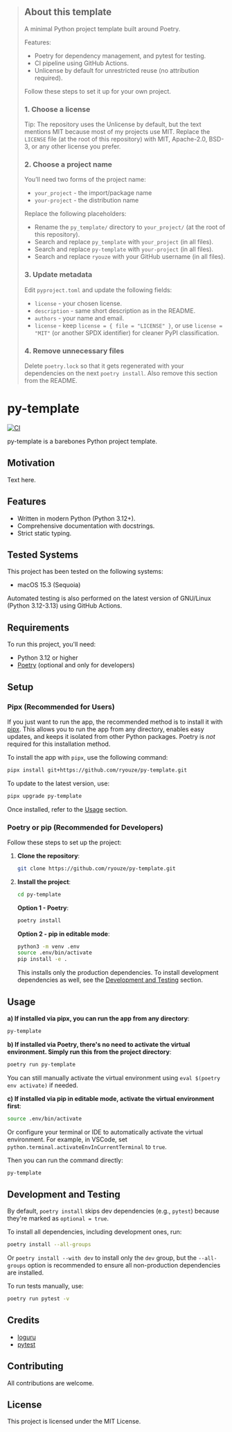 > ## About this template
>
> A minimal Python project template built around Poetry.
>
> Features:
>
> * Poetry for dependency management, and pytest for testing.
> * CI pipeline using GitHub Actions.
> * Unlicense by default for unrestricted reuse (no attribution required).
>
> Follow these steps to set it up for your own project.
>
> ### 1. Choose a license
>
> Tip: The repository uses the Unlicense by default, but the text mentions MIT because most of my projects use MIT.
> Replace the `LICENSE` file (at the root of this repository) with MIT, Apache-2.0, BSD-3, or any other license you prefer.
>
> ### 2. Choose a project name
>
> You’ll need two forms of the project name:
>
> * `your_project` - the import/package name
> * `your-project` - the distribution name
>
> Replace the following placeholders:
>
> * Rename the `py_template/` directory to `your_project/` (at the root of this repository).
> * Search and replace `py_template` with `your_project` (in all files).
> * Search and replace `py-template` with `your-project` (in all files).
> * Search and replace `ryouze` with your GitHub username (in all files).
>
> ### 3. Update metadata
>
> Edit `pyproject.toml` and update the following fields:
>
> * `license` - your chosen license.
> * `description` - same short description as in the README.
> * `authors` - your name and email.
> * `license` - keep `license = { file = "LICENSE" }`, or use `license = "MIT"` (or another SPDX identifier) for cleaner PyPI classification.
>
> ### 4. Remove unnecessary files
>
> Delete `poetry.lock` so that it gets regenerated with your dependencies on the next `poetry install`.
> Also remove this section from the README.


# py-template

[![CI](https://github.com/ryouze/py-template/actions/workflows/ci.yml/badge.svg)](https://github.com/ryouze/py-template/actions/workflows/ci.yml)

py-template is a barebones Python project template.


## Motivation

Text here.


## Features

- Written in modern Python (Python 3.12+).
- Comprehensive documentation with docstrings.
- Strict static typing.


## Tested Systems

This project has been tested on the following systems:

- macOS 15.3 (Sequoia)
<!-- - Manjaro 24.0 (Wynsdey)
- Windows 11 23H2 -->

Automated testing is also performed on the latest version of GNU/Linux (Python 3.12-3.13) using GitHub Actions.


## Requirements

To run this project, you'll need:

- Python 3.12 or higher
- [Poetry](https://python-poetry.org/) (optional and only for developers)


## Setup

### Pipx (Recommended for Users)

If you just want to run the app, the recommended method is to install it with [pipx](https://github.com/pypa/pipx). This allows you to run the app from any directory, enables easy updates, and keeps it isolated from other Python packages. Poetry is *not* required for this installation method.

To install the app with `pipx`, use the following command:

```sh
pipx install git+https://github.com/ryouze/py-template.git
```

To update to the latest version, use:

```sh
pipx upgrade py-template
```

Once installed, refer to the [Usage](#usage) section.


### Poetry or pip (Recommended for Developers)

Follow these steps to set up the project:

1. **Clone the repository**:

    ```sh
    git clone https://github.com/ryouze/py-template.git
    ```

2. **Install the project**:

    ```sh
    cd py-template
    ```

    **Option 1 - Poetry**:

    <!--
    Groups:
    * '--without dev' installs every non-optional group except 'dev'.
    * '--only main' installs nothing except the implicit main group, so it will silently drop any future non-dev groups you might add (e.g., 'docs' or 'bench').
    The Poetry maintainers recommend '--without dev' for a production install and '--only main' only when you know you want to strip out everything but the runtime set. However, since we set the 'dev' group as optional, 'poetry install' will only install the production dependencies by default, so you can skip the '--without dev' flag.
    Virtual-environment activation:
    The old 'poetry shell' command moved to a plugin. Thus, 'poetry env' activate is now the built-in way to enter the venv; it only prints the shell command.
    Use 'eval $(poetry env activate)' for Bourne-like shells, 'eval (poetry env activate)' for Fish and 'Invoke-Expression (poetry env activate)' for PowerShell.
    -->

    ```sh
    poetry install
    ```

    **Option 2 - pip in editable mode**:

    ```sh
    python3 -m venv .env
    source .env/bin/activate
    pip install -e .
    ```

    This installs only the production dependencies. To install development dependencies as well, see the [Development and Testing](#development-and-testing) section.


## Usage

**a) If installed via pipx, you can run the app from any directory**:

```sh
py-template
```

**b) If installed via Poetry, there's no need to activate the virtual environment. Simply run this from the project directory**:

```sh
poetry run py-template
```

You can still manually activate the virtual environment using `eval $(poetry env activate)` if needed.

**c) If installed via pip in editable mode, activate the virtual environment first**:

```sh
source .env/bin/activate
```

Or configure your terminal or IDE to automatically activate the virtual environment. For example, in VSCode, set `python.terminal.activateEnvInCurrentTerminal` to `true`.

Then you can run the command directly:

```sh
py-template
```


## Development and Testing

By default, `poetry install` skips dev dependencies (e.g., `pytest`) because they're marked as `optional = true`.

To install all dependencies, including development ones, run:

```sh
poetry install --all-groups
```

Or `poetry install --with dev` to install only the `dev` group, but the `--all-groups` option is recommended to ensure all non-production dependencies are installed.

To run tests manually, use:

```sh
poetry run pytest -v
```


## Credits

- [loguru](https://github.com/Delgan/loguru)
- [pytest](https://github.com/pytest-dev/pytest)


## Contributing

All contributions are welcome.


## License

This project is licensed under the MIT License.
